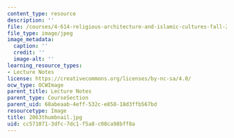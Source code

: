 ```yaml
---
content_type: resource
description: ''
file: /courses/4-614-religious-architecture-and-islamic-cultures-fall-2002/cc5710713dfc7dc1f5a8c08ca98bff8a_2063thumbnail.jpg
file_type: image/jpeg
image_metadata:
  caption: ''
  credit: ''
  image-alt: ''
learning_resource_types:
- Lecture Notes
license: https://creativecommons.org/licenses/by-nc-sa/4.0/
ocw_type: OCWImage
parent_title: Lecture Notes
parent_type: CourseSection
parent_uid: 68abeaab-4eff-532c-e858-18d3ffb567bd
resourcetype: Image
title: 2063thumbnail.jpg
uid: cc571071-3dfc-7dc1-f5a8-c08ca98bff8a
---
```

